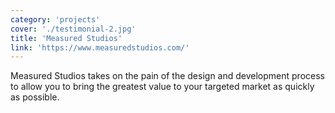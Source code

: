 ```yaml
---
category: 'projects'
cover: './testimonial-2.jpg'
title: 'Measured Studios'
link: 'https://www.measuredstudios.com/'
---
```


Measured Studios takes on the pain of the design and development process to allow you to bring the greatest value to your targeted market as quickly as possible.
